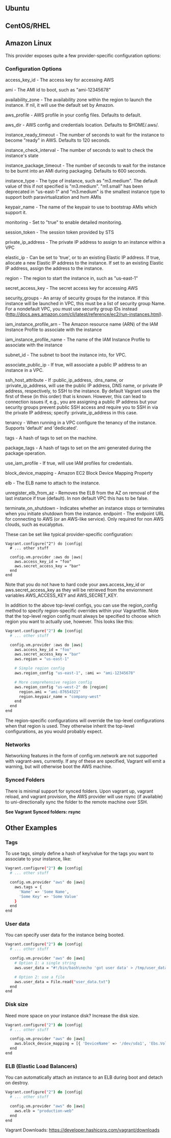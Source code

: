 ## Ubuntu

## CentOS/RHEL

## Amazon Linux
This provider exposes quite a few provider-specific configuration options:

### Configuration Options

access_key_id - The access key for accessing AWS

ami - The AMI id to boot, such as "ami-12345678"

availability_zone - The availability zone within the region to launch the instance. If nil, it will use the default set by Amazon.

aws_profile - AWS profile in your config files. Defaults to default.

aws_dir - AWS config and credentials location. Defaults to $HOME/.aws/.

instance_ready_timeout - The number of seconds to wait for the instance to become "ready" in AWS. Defaults to 120 seconds.

instance_check_interval - The number of seconds to wait to check the instance's state

instance_package_timeout - The number of seconds to wait for the instance to be burnt into an AMI during packaging. Defaults to 600 seconds.

instance_type - The type of instance, such as "m3.medium". The default value of this if not specified is "m3.medium". "m1.small" has been deprecated in "us-east-1" and "m3.medium" is the smallest instance type to support both paravirtualization and hvm AMIs

keypair_name - The name of the keypair to use to bootstrap AMIs which support it.

monitoring - Set to "true" to enable detailed monitoring.

session_token - The session token provided by STS

private_ip_address - The private IP address to assign to an instance within a VPC

elastic_ip - Can be set to 'true', or to an existing Elastic IP address. If true, allocate a new Elastic IP address to the instance. If set to an existing Elastic IP address, assign the address to the instance.

region - The region to start the instance in, such as "us-east-1"

secret_access_key - The secret access key for accessing AWS

security_groups - An array of security groups for the instance. If this instance will be launched in VPC, this must be a list of security group Name. For a nondefault VPC, you must use security group IDs instead (http://docs.aws.amazon.com/cli/latest/reference/ec2/run-instances.html).

iam_instance_profile_arn - The Amazon resource name (ARN) of the IAM Instance Profile to associate with the instance

iam_instance_profile_name - The name of the IAM Instance Profile to associate with the instance

subnet_id - The subnet to boot the instance into, for VPC.

associate_public_ip - If true, will associate a public IP address to an instance in a VPC.

ssh_host_attribute - If :public_ip_address, :dns_name, or :private_ip_address, will use the public IP address, DNS name, or private IP address, respectively, to SSH to the instance. By default Vagrant uses the first of these (in this order) that is known. However, this can lead to connection issues if, e.g., you are assigning a public IP address but your security groups prevent public SSH access and require you to SSH in via the private IP address; specify :private_ip_address in this case.

tenancy - When running in a VPC configure the tenancy of the instance. Supports 'default' and 'dedicated'.

tags - A hash of tags to set on the machine.

package_tags - A hash of tags to set on the ami generated during the package operation.

use_iam_profile - If true, will use IAM profiles for credentials.

block_device_mapping - Amazon EC2 Block Device Mapping Property

elb - The ELB name to attach to the instance.

unregister_elb_from_az - Removes the ELB from the AZ on removal of the last instance if true (default). In non default VPC this has to be false.

terminate_on_shutdown - Indicates whether an instance stops or terminates when you initiate shutdown from the instance.
endpoint - The endpoint URL for connecting to AWS (or an AWS-like service). Only required for non AWS clouds, such as eucalyptus.


These can be set like typical provider-specific configuration:

```
Vagrant.configure("2") do |config|
  # ... other stuff

  config.vm.provider :aws do |aws|
    aws.access_key_id = "foo"
    aws.secret_access_key = "bar"
  end
end
```

Note that you do not have to hard code your aws.access_key_id or aws.secret_access_key as they will be retrieved from the enviornment variables AWS_ACCESS_KEY and AWS_SECRET_KEY.

In addition to the above top-level configs, you can use the region_config method to specify region-specific overrides within your Vagrantfile. Note that the top-level region config must always be specified to choose which region you want to actually use, however. This looks like this:

```bash
Vagrant.configure("2") do |config|
  # ... other stuff

  config.vm.provider :aws do |aws|
    aws.access_key_id = "foo"
    aws.secret_access_key = "bar"
    aws.region = "us-east-1"

    # Simple region config
    aws.region_config "us-east-1", :ami => "ami-12345678"

    # More comprehensive region config
    aws.region_config "us-west-2" do |region|
      region.ami = "ami-87654321"
      region.keypair_name = "company-west"
    end
  end
end
```

The region-specific configurations will override the top-level configurations when that region is used. They otherwise inherit the top-level configurations, as you would probably expect.

### Networks
Networking features in the form of config.vm.network are not supported with vagrant-aws, currently. If any of these are specified, Vagrant will emit a warning, but will otherwise boot the AWS machine.

### Synced Folders
There is minimal support for synced folders. Upon vagrant up, vagrant reload, and vagrant provision, the AWS provider will use rsync (if available) to uni-directionally sync the folder to the remote machine over SSH.

**See Vagrant Synced folders: rsync**

## Other Examples
### Tags
To use tags, simply define a hash of key/value for the tags you want to associate to your instance, like:

```bash
Vagrant.configure("2") do |config|
  # ... other stuff

  config.vm.provider "aws" do |aws|
    aws.tags = {
	  'Name' => 'Some Name',
	  'Some Key' => 'Some Value'
    }
  end
end
```

### User data
You can specify user data for the instance being booted.

```bash
Vagrant.configure("2") do |config|
  # ... other stuff

  config.vm.provider "aws" do |aws|
    # Option 1: a single string
    aws.user_data = "#!/bin/bash\necho 'got user data' > /tmp/user_data.log\necho"

    # Option 2: use a file
    aws.user_data = File.read("user_data.txt")
  end
end
```

### Disk size
Need more space on your instance disk? Increase the disk size.

```bash
Vagrant.configure("2") do |config|
  # ... other stuff

  config.vm.provider "aws" do |aws|
    aws.block_device_mapping = [{ 'DeviceName' => '/dev/sda1', 'Ebs.VolumeSize' => 50 }]
  end
end
```

### ELB (Elastic Load Balancers)
You can automatically attach an instance to an ELB during boot and detach on destroy.

```bash
Vagrant.configure("2") do |config|
  # ... other stuff

  config.vm.provider "aws" do |aws|
    aws.elb = "production-web"
  end
end
```


Vagrant Downloads: https://developer.hashicorp.com/vagrant/downloads
